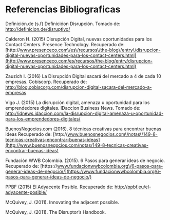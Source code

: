 # Referencias Bibliograficas

Definición.de \(s.f\) Definicióon Disrupción. Tomado de: [http:\/\/definicion.de\/disruptivo\/](http://definicion.de/disruptivo/)

Calderon H. \(2015\) Disrupción Digital, nuevas oportunidades para los Contact Centers. Presence Technology. Recuperado de: [http:\/\/www.presenceco.com\/es\/recursos\/the-blog\/entry\/disrupcion-digital-nuevas-oportunidades-para-los-contact-centers.html](http://www.presenceco.com/es/recursos/the-blog/entry/disrupcion-digital-nuevas-oportunidades-para-los-contact-centers.html)

Zauzich I. \(2016\) La Disrupción Digital sacará del mercado a 4 de cada 10 empresas. Cobiscorp. Recuperado de: [http:\/\/blog.cobiscorp.com\/disrupcion-digital-sacara-del-mercado-a-empresas](http://blog.cobiscorp.com/disrupcion-digital-sacara-del-mercado-a-empresas)

Vigo J. \(2015\) La disrupción digital, amenaza u oportunidad para los emprendedores digitales. IDaccion Business News. Tomado de: [http:\/\/idnews.idaccion.com\/la-disrupcion-digital-amenaza-u-oportunidad-para-los-emprendedores-digitales\/](http://idnews.idaccion.com/la-disrupcion-digital-amenaza-u-oportunidad-para-los-emprendedores-digitales/)

BuenosNegocios.com \(2016\). 8 técnicas creativas para encontrar buenas ideas Recuperado de: [http:\/\/www.buenosnegocios.com\/notas\/149-8-tecnicas-creativas-encontrar-buenas-ideas](http://www.buenosnegocios.com/notas/149-8-tecnicas-creativas-encontrar-buenas-ideas)

Fundación WWB Colombia. \(2015\). 6 Pasos para generar ideas de negocio. Recuperado de: [https:\/\/www.fundacionwwbcolombia.org\/6-pasos-para-generar-ideas-de-negocio\/](https://www.fundacionwwbcolombia.org/6-pasos-para-generar-ideas-de-negocio/)

PPBF \(2015\) El Adyacente Posible. Recuperado de: [http:\/\/ppbf.eu\/el-adyacente-posible\/](http://ppbf.eu/el-adyacente-posible/)

McQuivey, J. \(2011\). Innovating the adjacent possible.

McQuivey, J. \(2011\). The Disruptor’s Handbook.



